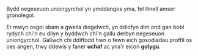Bydd negeseuon uniongyrchol yn ymddangos yma, fel llinell amser gronolegol.

Er mwyn osgoi sbam a gwella diogelwch, yn ddiofyn dim ond gan bobl rydych chi'n eu dilyn y byddwch chi'n gallu derbyn negeseuon uniongyrchol. Gallwch chi ddiffodd hwn o fewn eich gosodiadau proffil os oes angen, trwy ddewis y faner **uchaf** ac yna'r eicon **golygu**.
